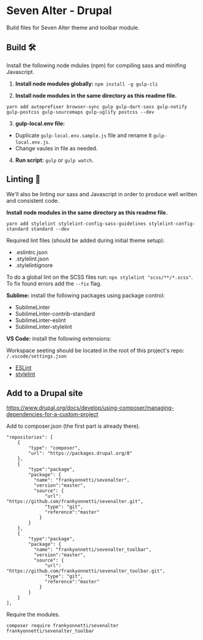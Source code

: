 # Seven Alter - Drupal

Build files for Seven Alter theme and toolbar module.


## Build 🛠

Install the following node mdules (npm) for compiling sass and minifing Javascript.

1. **Install node modules globally:** `npm install -g gulp-cli`

2. **Install node modules in the same directory as this readme file.**

```
yarn add autoprefixer browser-sync gulp gulp-dart-sass gulp-notify gulp-postcss gulp-sourcemaps gulp-uglify postcss --dev
```

3. **gulp-local.env file:**

  * Duplicate `gulp-local.env.sample.js` file and rename it `gulp-local.env.js`.
  * Change vaules in file as needed.

4. **Run script:** `gulp` or `gulp watch`.


## Linting 🧼

We'll also be linting our sass and Javascript in order to produce well written and consistent code.

**Install node modules in the same directory as this readme file.**

```
yarn add stylelint stylelint-config-sass-guidelines stylelint-config-standard standard --dev
```

Required lint files (should be added during initial theme setup):

- .eslintrc.json
- .stylelint.json
- .stylelintignore

To do a global lint on the SCSS files run: `npx stylelint "scss/**/*.scss"`. To fix found errors add the `--fix` flag.

**Sublime:** install the following packages using package control:

- SublimeLinter
- SublimeLinter-contrib-standard
- SublimeLinter-eslint
- SublimeLinter-stylelint

**VS Code:** install the following extensions:

Workspace seeting should be located in the root of this project's repo: `/.vscode/settings.json`

- [ESLint](https://marketplace.visualstudio.com/items?itemName=dbaeumer.vscode-eslint)
- [stylelint](https://marketplace.visualstudio.com/items?itemName=stylelint.vscode-stylelint)


## Add to a Drupal site

https://www.drupal.org/docs/develop/using-composer/managing-dependencies-for-a-custom-project

Add to composer.json (the first part is already there).

    "repositories": [
        {
            "type": "composer",
            "url": "https://packages.drupal.org/8"
        },
        {
            "type":"package",
            "package": {
              "name": "frankyonnetti/sevenalter",
              "version":"master",
              "source": {
                  "url": "https://github.com/frankyonnetti/sevenalter.git",
                  "type": "git",
                  "reference":"master"
                }
            }
        },
        {
            "type":"package",
            "package": {
              "name": "frankyonnetti/sevenalter_toolbar",
              "version":"master",
              "source": {
                  "url": "https://github.com/frankyonnetti/sevenalter_toolbar.git",
                  "type": "git",
                  "reference":"master"
                }
            }
        }
    ],

Require the modules.

    composer require frankyonnetti/sevenalter frankyonnetti/sevenalter_toolbar

